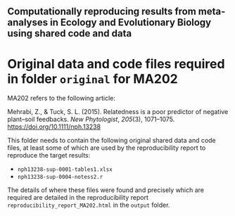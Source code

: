 ## Computationally reproducing results from meta-analyses in Ecology and Evolutionary Biology using shared code and data

# Original data and code files required in folder `original` for MA202

MA202 refers to the following article:

Mehrabi, Z., & Tuck, S. L. (2015). Relatedness is a poor predictor of negative plant–soil feedbacks. _New Phytologist_, _205_(3), 1071–1075. https://doi.org/10.1111/nph.13238

This folder needs to contain the following original shared data and code files, at least some of which are used by the reproducibility report to reproduce the target results:

- `nph13238-sup-0001-tables1.xlsx`
- `nph13238-sup-0004-notess2.r`

The details of where these files were found and precisely which are required are detailed in the reproducibility report `reproducibility_report_MA202.html` in the `output` folder.

